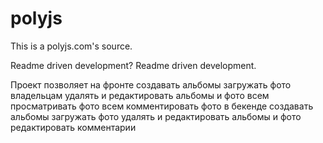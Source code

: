 polyjs
======

This is a polyjs.com's source.

Readme driven development? Readme driven development.

Проект позволяет
    на фронте
        создавать альбомы
        загружать фото
        владельцам удалять и редактировать альбомы и фото
        всем просматривать фото
        всем комментировать фото
    в бекенде
        создавать альбомы
        загружать фото
        удалять и редактировать альбомы и фото
        редактировать комментарии
